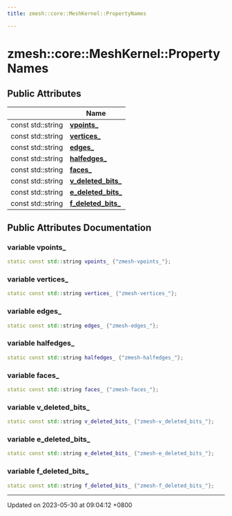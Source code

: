 ```yaml
---
title: zmesh::core::MeshKernel::PropertyNames

---
```


# zmesh::core::MeshKernel::PropertyNames





## Public Attributes

|                | Name           |
| -------------- | -------------- |
| const std::string | **[vpoints_](Classes/classzmesh_1_1core_1_1_mesh_kernel_1_1_property_names.md#variable-vpoints-)**  |
| const std::string | **[vertices_](Classes/classzmesh_1_1core_1_1_mesh_kernel_1_1_property_names.md#variable-vertices-)**  |
| const std::string | **[edges_](Classes/classzmesh_1_1core_1_1_mesh_kernel_1_1_property_names.md#variable-edges-)**  |
| const std::string | **[halfedges_](Classes/classzmesh_1_1core_1_1_mesh_kernel_1_1_property_names.md#variable-halfedges-)**  |
| const std::string | **[faces_](Classes/classzmesh_1_1core_1_1_mesh_kernel_1_1_property_names.md#variable-faces-)**  |
| const std::string | **[v_deleted_bits_](Classes/classzmesh_1_1core_1_1_mesh_kernel_1_1_property_names.md#variable-v-deleted-bits-)**  |
| const std::string | **[e_deleted_bits_](Classes/classzmesh_1_1core_1_1_mesh_kernel_1_1_property_names.md#variable-e-deleted-bits-)**  |
| const std::string | **[f_deleted_bits_](Classes/classzmesh_1_1core_1_1_mesh_kernel_1_1_property_names.md#variable-f-deleted-bits-)**  |

## Public Attributes Documentation

### variable vpoints_

```cpp
static const std::string vpoints_ {"zmesh-vpoints_"};
```


### variable vertices_

```cpp
static const std::string vertices_ {"zmesh-vertices_"};
```


### variable edges_

```cpp
static const std::string edges_ {"zmesh-edges_"};
```


### variable halfedges_

```cpp
static const std::string halfedges_ {"zmesh-halfedges_"};
```


### variable faces_

```cpp
static const std::string faces_ {"zmesh-faces_"};
```


### variable v_deleted_bits_

```cpp
static const std::string v_deleted_bits_ {"zmesh-v_deleted_bits_"};
```


### variable e_deleted_bits_

```cpp
static const std::string e_deleted_bits_ {"zmesh-e_deleted_bits_"};
```


### variable f_deleted_bits_

```cpp
static const std::string f_deleted_bits_ {"zmesh-f_deleted_bits_"};
```


-------------------------------

Updated on 2023-05-30 at 09:04:12 +0800